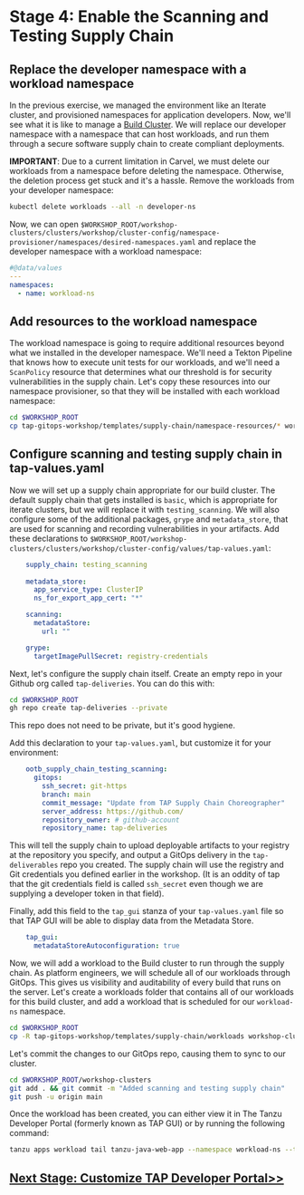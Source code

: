 # Stage 4: Enable the Scanning and Testing Supply Chain

## Replace the developer namespace with a workload namespace

In the previous exercise, we managed the environment like an Iterate cluster, and provisioned namespaces for application developers. Now, we'll see what it is like to manage a [Build Cluster](https://docs.vmware.com/en/VMware-Tanzu-Application-Platform/1.5/tap-reference-architecture/GUID-reference-designs-tap-architecture-planning.html#build-cluster-requirements-1). We will replace our developer namespace with a namespace that can host workloads, and run them through a secure software supply chain to create compliant deployments.

**IMPORTANT**: Due to a current limitation in Carvel, we must delete our workloads from a namespace before deleting the namespace. Otherwise, the deletion process get stuck and it's a hassle. Remove the workloads from your developer namespace:
```bash
kubectl delete workloads --all -n developer-ns
```

Now, we can open `$WORKSHOP_ROOT/workshop-clusters/clusters/workshop/cluster-config/namespace-provisioner/namespaces/desired-namespaces.yaml` and replace the developer namespace with a workload namespace:

```yaml
#@data/values
---
namespaces:
  - name: workload-ns
```

## Add resources to the workload namespace

The workload namespace is going to require additional resources beyond what we installed in the developer namespace. We'll need a Tekton Pipeline that knows how to execute unit tests for our workloads, and we'll need a `ScanPolicy` resource that determines what our threshold is for security vulnerabilities in the supply chain. Let's copy these resources into our namespace provisioner, so that they will be installed with each workload namespace:

```bash
cd $WORKSHOP_ROOT
cp tap-gitops-workshop/templates/supply-chain/namespace-resources/* workshop-clusters/clusters/workshop/cluster-config/namespace-provisioner/namespace-resources
```

## Configure scanning and testing supply chain in tap-values.yaml

Now we will set up a supply chain appropriate for our build cluster. The default supply chain that gets installed is `basic`, which is appropriate for iterate clusters, but we will replace it with `testing_scanning`. We will also configure some of the additional packages, `grype` and `metadata_store`, that are used for scanning and recording vulnerabilities in your artifacts. Add these declarations to `$WORKSHOP_ROOT/workshop-clusters/clusters/workshop/cluster-config/values/tap-values.yaml`:
```yaml
    supply_chain: testing_scanning
    
    metadata_store:
      app_service_type: ClusterIP
      ns_for_export_app_cert: "*"

    scanning:
      metadataStore:
        url: ""

    grype:
      targetImagePullSecret: registry-credentials
```

Next, let's configure the supply chain itself. Create an empty repo in your Github org called `tap-deliveries`. You can do this with:

```bash
cd $WORKSHOP_ROOT
gh repo create tap-deliveries --private
```

This repo does not need to be private, but it's good hygiene.

Add this declaration to your `tap-values.yaml`, but customize it for your environment:
```yaml
    ootb_supply_chain_testing_scanning:
      gitops:
        ssh_secret: git-https
        branch: main
        commit_message: "Update from TAP Supply Chain Choreographer"
        server_address: https://github.com/
        repository_owner: # github-account
        repository_name: tap-deliveries
```

This will tell the supply chain to upload deployable artifacts to your registry at the repository you specify, and output a GitOps delivery in the `tap-deliverables` repo you created. The supply chain will use the registry and Git credentials you defined earlier in the workshop. (It is an oddity of tap that the git credentials field is called `ssh_secret` even though we are supplying a developer token in that field).

Finally, add this field to the `tap_gui` stanza of your `tap-values.yaml` file so that TAP GUI will be able to display data from the Metadata Store.

```yaml
    tap_gui:
      metadataStoreAutoconfiguration: true
```

Now, we will add a workload to the Build cluster to run through the supply chain. As platform engineers, we will schedule all of our workloads through GitOps. This gives us visibility and auditability of every build that runs on the server. Let's create a workloads folder that contains all of our workloads for this build cluster, and add a workload that is scheduled for our `workload-ns` namespace.

```bash
cd $WORKSHOP_ROOT
cp -R tap-gitops-workshop/templates/supply-chain/workloads workshop-clusters/clusters/workshop/cluster-config/config
```

Let's commit the changes to our GitOps repo, causing them to sync to our cluster.

```bash
cd $WORKSHOP_ROOT/workshop-clusters
git add . && git commit -m "Added scanning and testing supply chain"
git push -u origin main
```

Once the workload has been created, you can either view it in The Tanzu Developer Portal (formerly known as TAP GUI) or by running the following command:

```bash
tanzu apps workload tail tanzu-java-web-app --namespace workload-ns --timestamp --since 1h
```

## [Next Stage: Customize TAP Developer Portal>>](Stage-5-Customize-TDP.md)
